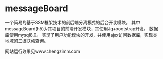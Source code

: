 # messageBoard
一个简易的基于SSM框架技术的前后端分离模式的后台开发模块。
其中messageBoard(h5)为其项目的前端开发模块，其使用Jq+bootstrap开发。
数据库使用mysql8.0。
实现了用户功能模块的开发，并使用ajax访问数据库，实现类地域的三级联动查询。

网站运行效果见www.chengzimm.com
